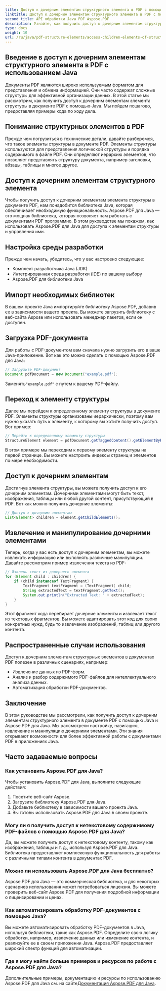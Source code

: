 ```yaml
---
title: Доступ к дочерним элементам структурного элемента в PDF с помощью Java
linktitle: Доступ к дочерним элементам структурного элемента в PDF с помощью Java
second_title: API обработки Java PDF Aspose.PDF
description: Узнайте, как получить доступ к дочерним элементам структурных элементов в PDF с помощью Java. Это пошаговое руководство с исходным кодом охватывает манипуляции с PDF с помощью Aspose.PDF для Java.
type: docs
weight: 10
url: /ru/java/pdf-structure-elements/access-children-elements-of-structure-element-in-pdf-using-java/
---
```


## Введение в доступ к дочерним элементам структурного элемента в PDF с использованием Java

Документы PDF являются широко используемым форматом для представления и обмена информацией. Они часто содержат сложные структуры для эффективной организации данных. В этой статье мы рассмотрим, как получить доступ к дочерним элементам элемента структуры в документе PDF с помощью Java. Мы пойдем пошагово, предоставляя примеры кода по ходу дела.

## Понимание структурных элементов в PDF

Прежде чем погрузиться в технические детали, давайте разберемся, что такое элементы структуры в документе PDF. Элементы структуры используются для представления логической структуры и порядка содержимого в файле PDF. Они определяют иерархию элементов, что позволяет представлять структуру документа, например заголовки, абзацы, таблицы и многое другое.

## Доступ к дочерним элементам структурного элемента

Чтобы получить доступ к дочерним элементам элемента структуры в документе PDF, нам понадобится библиотека Java, которая обеспечивает необходимую функциональность. Aspose.PDF для Java — это мощная библиотека, которая позволяет нам работать с документами PDF программно. В этом руководстве мы покажем, как использовать Aspose.PDF для Java для доступа к элементам структуры и управления ими.

## Настройка среды разработки

Прежде чем начать, убедитесь, что у вас настроено следующее:

- Комплект разработчика Java (JDK)
- Интегрированная среда разработки (IDE) по вашему выбору
- Aspose.PDF для библиотеки Java

## Импорт необходимых библиотек

В вашем проекте Java импортируйте библиотеку Aspose.PDF, добавив ее в зависимости вашего проекта. Вы можете загрузить библиотеку с веб-сайта Aspose или использовать менеджер пакетов, если он доступен.

## Загрузка PDF-документа

Для работы с PDF-документом вам сначала нужно загрузить его в ваше Java-приложение. Вот как это можно сделать с помощью Aspose.PDF для Java:

```java
// Загрузите PDF-документ
Document pdfDocument = new Document("example.pdf");
```

 Заменять`"example.pdf"` с путем к вашему PDF-файлу.

## Переход к элементу структуры

Далее мы перейдем к определенному элементу структуры в документе PDF. Элементы структуры организованы иерархически, поэтому вам нужно указать путь к элементу, к которому вы хотите получить доступ. Вот пример:

```java
// Перейти к определенному элементу структуры
StructureElement element = pdfDocument.getTaggedContent().getElementByPage(1).getChildElements().get(0);
```

В этом примере мы переходим к первому элементу структуры на первой странице. Вы можете настроить индексы страниц и элементов по мере необходимости.

## Доступ к дочерним элементам

Достигнув элемента структуры, вы можете получить доступ к его дочерним элементам. Дочерними элементами могут быть текст, изображения, таблицы или любой другой контент, присутствующий в PDF. Вот как можно получить дочерние элементы:

```java
// Доступ к дочерним элементам
List<Element> children = element.getChildElements();
```

## Извлечение и манипулирование дочерними элементами

Теперь, когда у вас есть доступ к дочерним элементам, вы можете извлекать информацию или выполнять различные манипуляции. Давайте рассмотрим пример извлечения текста из PDF:

```java
// Извлечь текст из дочернего элемента
for (Element child : children) {
    if (child instanceof TextFragment) {
        TextFragment textFragment = (TextFragment) child;
        String extractedText = textFragment.getText();
        System.out.println("Extracted Text: " + extractedText);
    }
}
```

Этот фрагмент кода перебирает дочерние элементы и извлекает текст из текстовых фрагментов. Вы можете адаптировать этот код для своих конкретных нужд, будь то извлечение изображений, таблиц или другого контента.

## Распространенные случаи использования

Доступ к дочерним элементам структурных элементов в документах PDF полезен в различных сценариях, например:

- Извлечение данных из PDF-форм.
- Анализ и разбор содержимого PDF-файлов для интеллектуального анализа данных.
- Автоматизация обработки PDF-документов.

## Заключение

В этом руководстве мы рассмотрели, как получить доступ к дочерним элементам структурного элемента в документе PDF с помощью Java и Aspose.PDF для Java. Мы рассмотрели настройку, навигацию, извлечение и манипуляцию дочерними элементами. Эти знания открывают возможности для более эффективной работы с документами PDF в приложениях Java.

## Часто задаваемые вопросы

### Как установить Aspose.PDF для Java?

Чтобы установить Aspose.PDF для Java, выполните следующие действия:
1. Посетите веб-сайт Aspose.
2. Загрузите библиотеку Aspose.PDF для Java.
3. Добавьте библиотеку в зависимости вашего проекта Java.
4. Вы готовы использовать Aspose.PDF для Java в своем проекте.

### Могу ли я получить доступ к нетекстовому содержимому PDF-файлов с помощью Aspose.PDF для Java?

Да, вы можете получить доступ к нетекстовому контенту, такому как изображения, таблицы и т. д., используя Aspose.PDF для Java. Библиотека предоставляет комплексную функциональность для работы с различными типами контента в документах PDF.

### Можно ли использовать Aspose.PDF для Java бесплатно?

Aspose.PDF для Java — это коммерческая библиотека, и для некоторых сценариев использования может потребоваться лицензия. Вы можете проверить веб-сайт Aspose.PDF для получения подробной информации о лицензировании и ценах.

### Как автоматизировать обработку PDF-документов с помощью Java?

Вы можете автоматизировать обработку PDF-документов в Java, используя библиотеки, такие как Aspose.PDF. Определите свою логику обработки, например, извлечение данных или изменение контента, и реализуйте ее в своем приложении Java. Aspose.PDF предоставляет широкий спектр функций для автоматизации.

### Где я могу найти больше примеров и ресурсов по работе с Aspose.PDF для Java?

Дополнительные примеры, документацию и ресурсы по использованию Aspose.PDF для Java см. на сайте[Документация Aspose.PDF для Java](https://reference.aspose.com/pdf/java/).